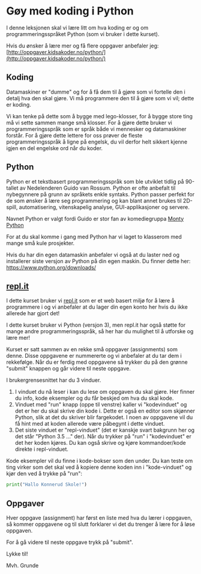# Gøy med koding i Python

I denne leksjonen skal vi lære litt om hva koding er og om programmeringsspråket
Python (som vi bruker i dette kurset).

Hvis du ønsker å lære mer og få flere oppgaver anbefaler jeg:
[http://oppgaver.kidsakoder.no/python/](http://oppgaver.kidsakoder.no/python/)


## Koding
Datamaskiner er "dumme" og for å få dem til å gjøre som vi fortelle den i detalj hva den skal gjøre.
Vi må programmere den til å gjøre som vi vil; dette er koding.

Vi kan tenke på dette som å bygge med lego-klosser, for å bygge store ting må vi sette sammen mange
små klosser. For å gjøre dette bruker vi programmeringsspråk som er språk både vi mennesker og
datamaskiner forstår. For å gjøre dette lettere for oss prøver de fleste programmeringsspråk å ligne
på engelsk, du vil derfor helt sikkert kjenne igjen en del engelske ord når du koder.


## Python
Python er et tekstbasert programmeringsspråk som ble utviklet tidlig på 90-tallet av Nedelenderen
Guido van Rossum. Python er ofte anbefalt til nybegynnere på grunn av språkets enkle syntaks.
Python passer perfekt for de som ønsker å lære seg programmering og kan blant annet brukes til 2D-spill,
automatisering, vitenskapelig analyse, GUI-applikasjoner og servere.

Navnet Python er valgt fordi Guido er stor fan av komediegruppa
[Monty Python](https://no.wikipedia.org/wiki/Monty_Python) 

For at du skal komme i gang med Python har vi laget to klasserom med mange små kule prosjekter.

Hvis du har din egen datamaskin anbefaler vi også at du laster ned og installerer siste versjon
av Python på din egen maskin. Du finner dette her: https://www.python.org/downloads/


## [repl.it](https://repl.it/)
I dette kurset bruker vi [repl.it](https://repl.it/) som er et web basert miljø for å lære å
programmere i og vi anbefaler at du lager din egen konto her hvis du ikke allerede har gjort det!

I dette kurset bruker vi Python (versjon 3), men repl.it har også støtte for mange andre
programmeringsspråk, så her har du mulighet til å utforske og lære mer!

Kurset er satt sammen av en rekke små oppgaver (assignments) som denne. Disse oppgavene er
nummererte og vi anbefaler at du tar dem i rekkefølge. Når du er ferdig med oppgavene så trykker
du på den grønne "submit" knappen og går videre til neste oppgave.

I brukergrensesnittet har du 3 vinduer.
1. I vinduet du nå leser i kan du lese om oppgaven du skal gjøre. Her finner du
   info, kode eksempler og du får beskjed om hva du skal kode.
1. Vinduet med "run" knapp (oppe til venstre) kaller vi "kodevinduet" og det er
   her du skal skrive din kode i. Dette er også en editor som skjønner Python,
   slik at det du skriver blir fargekodet. I noen av oppgavene vil du få hint
   med at koden allerede være påbegynt i dette vinduet.
1. Det siste vinduet er "repl-vinduet" (det er kanskje svart bakgrunn her og det
   står "Python 3.5 ..." der). Når du trykker på "run" i "kodevinduet" er det her
    koden kjøres. Du kan også skrive og kjøre kommandoer/kode direkte i repl-vinduet.

Kode eksempler vil du finne i kode-bokser som den under. Du kan teste om ting
virker som det skal ved å kopiere denne koden inn i "kode-vinduet" og kjør den
ved å trykke på "run":

```python
print("Hallo Konnerud Skole!")
```

## Oppgaver
Hver oppgave (assignment) har først en liste med hva du lærer i oppgaven, så kommer oppgavene
og til slutt forklarer vi det du trenger å lære for å løse oppgaven. 

For å gå videre til neste oppgave trykk på "submit".

Lykke til!

Mvh.
Grunde
